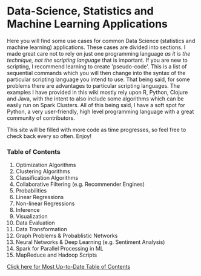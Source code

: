 # Data-Science, Statistics and Machine Learning Applications

Here you will find some use cases for common Data Science (statistics and machine learning) applications. These cases are divided into sections.  I made great care not to rely on just one programming language _as it is the technique, not the scripting language_ that is important.  If you are new to scripting, I recommend learning to create 'pseudo-code'.  This is a list of sequential commands which you will then change into the syntax of the particular scripting language you intend to use.  That being said, for some problems there are advantages to particular scripting languages. The examples I have provided in this wiki mostly rely upon R, Python, Clojure and Java, with the intent to also include some algorithms which can be easily run on Spark Clusters.  All of this being said, I have a soft spot for Python, a very user-friendly, high level programming language with a great community of contributors.  

This site will be filled with more code as time progresses, so feel free to check back every so often.  Enjoy!

### Table of Contents

1. Optimization Algorithms
2. Clustering Algorithms
3. Classification Algorithms
4. Collaborative Filtering (e.g. Recommender Engines)
5. Probabilities
6. Linear Regressions
7. Non-linear Regressions
8. Inference
9. Visualization
10. Data Evaluation
11. Data Transformation
12. Graph Problems & Probablistic Networks
13. Neural Networks & Deep Learning (e.g. Sentiment Analysis)
14. Spark for Parallel Processing in ML
15. MapReduce and Hadoop Scripts

[Click here for Most Up-to-Date Table of Contents](https://github.com/jddavis-100/Statistics-and-Machine-Learning/wiki/Welcome-&-Table-of-Contents)

